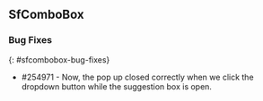 ## SfComboBox

### Bug Fixes
{: #sfcombobox-bug-fixes}

* \#254971 - Now, the pop up closed correctly when we click the dropdown button while the suggestion box is open.

